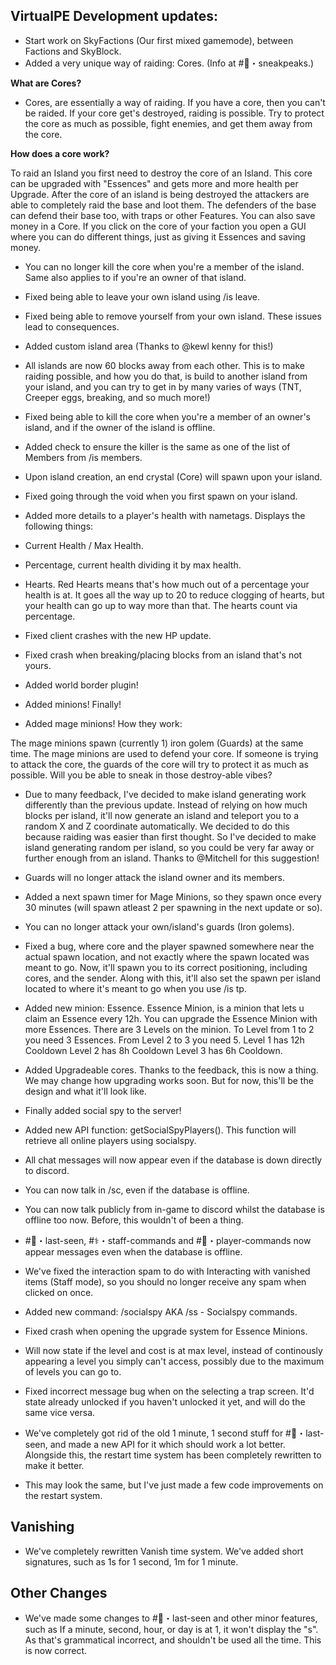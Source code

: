 ## VirtualPE Development updates:

- Start work on SkyFactions (Our first mixed gamemode), between Factions and SkyBlock.
- Added a very unique way of raiding: Cores. (Info at #👀・sneakpeaks.)

**What are Cores?**
- Cores, are essentially a way of raiding. If you have a core, then you can't be raided. If your core get's destroyed, raiding is possible. Try to protect the core as much as possible, fight enemies, and get them away from the core.


**How does a core work?**

To raid an Island you first need to destroy the core of an Island. This core can be upgraded with "Essences" and gets more and more health per Upgrade. After the core of an island is being destroyed the attackers are able to completely raid the base and loot them. The defenders of the base can defend their base too, with traps or other Features. You can also save money in a Core.
If you click on the core of your faction you open a GUI where you can do different things, just as giving it Essences and saving money.

- You can no longer kill the core when you're a member of the island. Same also applies to if you're an owner of that island.

- Fixed being able to leave your own island using /is leave.

- Fixed being able to remove yourself from your own island. These issues lead to consequences. 

- Added custom island area (Thanks to @kewl kenny for this!)

- All islands are now 60 blocks away from each other. This is to make raiding possible, and how you do that, is build to another island from your island, and you can try to get in by many varies of ways (TNT, Creeper eggs, breaking, and so much more!)

- Fixed being able to kill the core when you're a member of an owner's island, and if the owner of the island is offline.

- Added check to ensure the killer is the same as one of the list of Members from /is members.

- Upon island creation, an end crystal (Core) will spawn upon your island.

- Fixed going through the void when you first spawn on your island.

- Added more details to a player's health with nametags. Displays the following things:
* Current Health / Max Health.

* Percentage, current health dividing it by max health.

* Hearts. Red Hearts means that's how much out of a percentage your health is at. It goes all the way up to 20 to reduce clogging of hearts, but your health can go up to way more than that. The hearts count via percentage.

- Fixed client crashes with the new HP update.

- Fixed crash when breaking/placing blocks from an island that's not yours.

- Added world border plugin!

- Added minions! Finally!

- Added mage minions! How they work:

The mage minions spawn (currently 1) iron golem (Guards) at the same time. The mage minions are used to defend your core. If someone is trying to attack the core, the guards of the core will try to protect it as much as possible. Will you be able to sneak in those destroy-able vibes?

- Due to many feedback, I've decided to make island generating work differently than the previous update. Instead of relying on how much blocks per island, it'll now generate an island and teleport you to a random X and Z coordinate automatically. We decided to do this because raiding was easier than first thought. So I've decided to make island generating random per island, so you could be very far away or further enough from an island. Thanks to @Mitchell for this suggestion!

- Guards will no longer attack the island owner and its members. 

- Added a next spawn timer for Mage Minions, so they spawn once every 30 minutes (will spawn atleast 2 per spawning in the next update or so).

- You can no longer attack your own/island's guards (Iron golems).

- Fixed a bug, where core and the player spawned somewhere near the actual spawn location, and not exactly where the spawn located was meant to go. Now, it'll spawn you to its correct positioning, including cores, and the sender. Along with this, it'll also set the spawn per island located to where it's meant to go when you use /is tp.

- Added new minion: Essence.
Essence Minion, is a minion that lets u claim an Essence every 12h. You can upgrade the Essence Minion with more Essences.
There are 3 Levels on the minion.
To Level from 1 to 2 you need 3 Essences.
From Level 2 to 3 you need 5.
Level 1 has 12h Cooldown
Level 2 has 8h Cooldown
Level 3 has 6h Cooldown.

- Added Upgradeable cores. Thanks to the feedback, this is now a thing. We may change how upgrading works soon. But for now, this'll be the design and what it'll look like.

- Finally added social spy to the server!

- Added new API function: getSocialSpyPlayers(). This function will retrieve all online players using socialspy.

- All chat messages will now appear even if the database is down directly to discord.

- You can now talk in /sc, even if the database is offline.

- You can now talk publicly from in-game to discord whilst the database is offline too now. Before, this wouldn't of been a thing.

- #👀・last-seen, #⚕・staff-commands and #🤖・player-commands now appear messages even when the database is offline.

- We've fixed the interaction spam to do with Interacting with vanished items (Staff mode), so you should no longer receive any spam when clicked on once.

- Added new command: /socialspy AKA /ss - Socialspy commands.

- Fixed crash when opening the upgrade system for Essence Minions.

- Will now state if the level and cost is at max level, instead of continously appearing a level you simply can't access, possibly due to the maximum of levels you can go to.

- Fixed incorrect message bug when on the selecting a trap screen. It'd state already unlocked if you haven't unlocked it yet, and will do the same vice versa.

- We've completely got rid of the old 1 minute, 1 second stuff for #👀・last-seen, and made a new API for it which should work a lot better. Alongside this, the restart time system has been completely rewritten to make it better.

- This may look the same, but I've just made a few code improvements on the restart system.

## Vanishing

* We've completely rewritten Vanish time system. We've added short signatures, such as 1s for 1 second, 1m for 1 minute.

## Other Changes
* We've  made some changes to #👀・last-seen and other minor features, such as If a minute, second, hour, or day is at 1, it won't display the "s". As that's grammatical incorrect, and shouldn't be used all the time. This is now correct.
